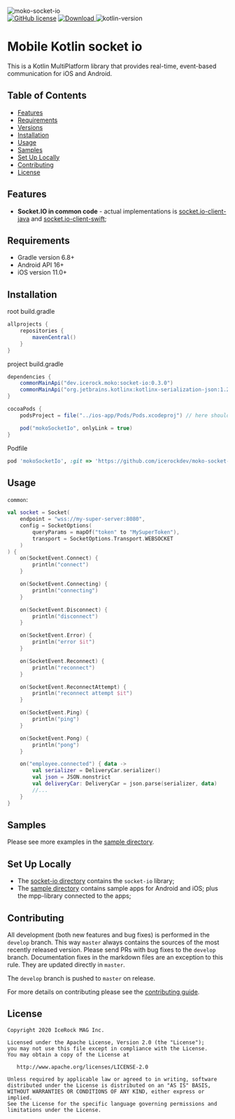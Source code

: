 ![moko-socket-io](https://user-images.githubusercontent.com/5010169/80988267-712b7e80-8e5d-11ea-955e-c788a567c64e.png)  
[![GitHub license](https://img.shields.io/badge/license-Apache%20License%202.0-blue.svg?style=flat)](http://www.apache.org/licenses/LICENSE-2.0) [![Download](https://img.shields.io/maven-central/v/dev.icerock.moko/socket-io) ](https://repo1.maven.org/maven2/dev/icerock/moko/socket-io) ![kotlin-version](https://img.shields.io/badge/kotlin-1.5.10-orange)

# Mobile Kotlin socket io
This is a Kotlin MultiPlatform library that provides real-time, event-based communication for iOS and Android.

## Table of Contents
- [Features](#features)
- [Requirements](#requirements)
- [Versions](#versions)
- [Installation](#installation)
- [Usage](#usage)
- [Samples](#samples)
- [Set Up Locally](#set-up-locally)
- [Contributing](#contributing)
- [License](#license)

## Features
- **Socket.IO in common code** - actual implementations is [socket.io-client-java](https://github.com/socketio/socket.io-client-java) and [socket.io-client-swift](https://github.com/socketio/socket.io-client-swift);

## Requirements
- Gradle version 6.8+
- Android API 16+
- iOS version 11.0+

## Installation
root build.gradle  
```groovy
allprojects {
    repositories {
        mavenCentral()
    }
}
```

project build.gradle
```groovy
dependencies {
    commonMainApi("dev.icerock.moko:socket-io:0.3.0")
    commonMainApi("org.jetbrains.kotlinx:kotlinx-serialization-json:1.2.1")
}

cocoaPods {
    podsProject = file("../ios-app/Pods/Pods.xcodeproj") // here should be path to Pods xcode project

    pod("mokoSocketIo", onlyLink = true)
}
```

Podfile
```ruby
pod 'mokoSocketIo', :git => 'https://github.com/icerockdev/moko-socket-io.git', :tag => 'release/0.3.0'
```

## Usage
`common`:
```kotlin
val socket = Socket(
    endpoint = "wss://my-super-server:8080",
    config = SocketOptions(
        queryParams = mapOf("token" to "MySuperToken"),
        transport = SocketOptions.Transport.WEBSOCKET
    )
) {
    on(SocketEvent.Connect) {
        println("connect")
    }

    on(SocketEvent.Connecting) {
        println("connecting")
    }

    on(SocketEvent.Disconnect) {
        println("disconnect")
    }

    on(SocketEvent.Error) {
        println("error $it")
    }

    on(SocketEvent.Reconnect) {
        println("reconnect")
    }

    on(SocketEvent.ReconnectAttempt) {
        println("reconnect attempt $it")
    }

    on(SocketEvent.Ping) {
        println("ping")
    }

    on(SocketEvent.Pong) {
        println("pong")
    }

    on("employee.connected") { data ->
        val serializer = DeliveryCar.serializer()
        val json = JSON.nonstrict
        val deliveryCar: DeliveryCar = json.parse(serializer, data)
        //...
    }
}
```

## Samples
Please see more examples in the [sample directory](sample).

## Set Up Locally 
- The [socket-io directory](socket-io) contains the `socket-io` library;
- The [sample directory](sample) contains sample apps for Android and iOS; plus the mpp-library connected to the apps;

## Contributing
All development (both new features and bug fixes) is performed in the `develop` branch. This way `master` always contains the sources of the most recently released version. Please send PRs with bug fixes to the `develop` branch. Documentation fixes in the markdown files are an exception to this rule. They are updated directly in `master`.

The `develop` branch is pushed to `master` on release.

For more details on contributing please see the [contributing guide](CONTRIBUTING.md).

## License
        
    Copyright 2020 IceRock MAG Inc.
    
    Licensed under the Apache License, Version 2.0 (the "License");
    you may not use this file except in compliance with the License.
    You may obtain a copy of the License at
    
       http://www.apache.org/licenses/LICENSE-2.0
    
    Unless required by applicable law or agreed to in writing, software
    distributed under the License is distributed on an "AS IS" BASIS,
    WITHOUT WARRANTIES OR CONDITIONS OF ANY KIND, either express or implied.
    See the License for the specific language governing permissions and
    limitations under the License.
